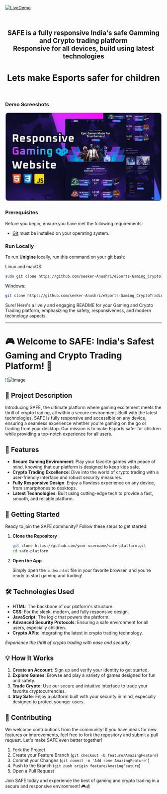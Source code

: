 [![LiveDemo](https://img.shields.io/badge/Live%20Demo-Click%20Here-brightgreen)](https://seeker-anushri.github.io/eSports-Gaming_CryptoTrading-platform/)
<div align="center">
  <br />
   
  ## SAFE is a fully responsive India's safe Gamming and Crypto trading platform   <br />Responsive for all devices, build using latest technologies
 # Lets make Esports safer for children 
</div>

<br />

### Demo Screeshots
![Unigine Desktop Demo](./readme-images/desktop.png "Desktop Demo")

### Prerequisites

Before you begin, ensure you have met the following requirements:

* [Git](https://git-scm.com/downloads "Download Git") must be installed on your operating system.

### Run Locally

To run **Unigine** locally, run this command on your git bash:

Linux and macOS:

```bash
sudo git clone https://github.com/seeker-Anushri/eSports-Gaming_CryptoTrading-platform.git
```

Windows:
```bash
git clone https://github.com/seeker-Anushri/eSports-Gaming_CryptoTrading-platform.git
```
Sure! Here's a lively and engaging README for your Gaming and Crypto Trading platform, emphasizing the safety, responsiveness, and modern technology aspects.

---

# 🎮 Welcome to SAFE: India's Safest Gaming and Crypto Trading Platform! 🚀

!(![image](https://github.com/user-attachments/assets/a484960c-aa84-4623-ba93-7389580d5845)


## 🌟 Project Description

Introducing SAFE, the ultimate platform where gaming excitement meets the thrill of crypto trading, all within a secure environment. Built with the latest technologies, SAFE is fully responsive and accessible on any device, ensuring a seamless experience whether you're gaming on the go or trading from your desktop. Our mission is to make Esports safer for children while providing a top-notch experience for all users.

## 🎉 Features

- **Secure Gaming Environment**: Play your favorite games with peace of mind, knowing that our platform is designed to keep kids safe.
- **Crypto Trading Excellence**: Dive into the world of crypto trading with a user-friendly interface and robust security measures.
- **Fully Responsive Design**: Enjoy a flawless experience on any device, from smartphones to desktops.
- **Latest Technologies**: Built using cutting-edge tech to provide a fast, smooth, and reliable platform.

## 🚀 Getting Started

Ready to join the SAFE community? Follow these steps to get started!

1. **Clone the Repository**

    ```bash
    git clone https://github.com/your-username/safe-platform.git
    cd safe-platform
    ```

2. **Open the App**

    Simply open the `index.html` file in your favorite browser, and you're ready to start gaming and trading!

## 🛠️ Technologies Used

- **HTML**: The backbone of our platform's structure.
- **CSS**: For the sleek, modern, and fully responsive design.
- **JavaScript**: The logic that powers the platform.
- **Advanced Security Protocols**: Ensuring a safe environment for all users, especially children.
- **Crypto APIs**: Integrating the latest in crypto trading technology.

*Experience the thrill of crypto trading with ease and security.*

## 💡 How It Works

1. **Create an Account**: Sign up and verify your identity to get started.
2. **Explore Games**: Browse and play a variety of games designed for fun and safety.
3. **Trade Crypto**: Use our secure and intuitive interface to trade your favorite cryptocurrencies.
4. **Stay Safe**: Enjoy a platform built with your security in mind, especially designed to protect younger users.

## 🤝 Contributing

We welcome contributions from the community! If you have ideas for new features or improvements, feel free to fork the repository and submit a pull request. Let's make SAFE even better together!

1. Fork the Project
2. Create your Feature Branch (`git checkout -b feature/AmazingFeature`)
3. Commit your Changes (`git commit -m 'Add some AmazingFeature'`)
4. Push to the Branch (`git push origin feature/AmazingFeature`)
5. Open a Pull Request

Join SAFE today and experience the best of gaming and crypto trading in a secure and responsive environment! 🎮💰

